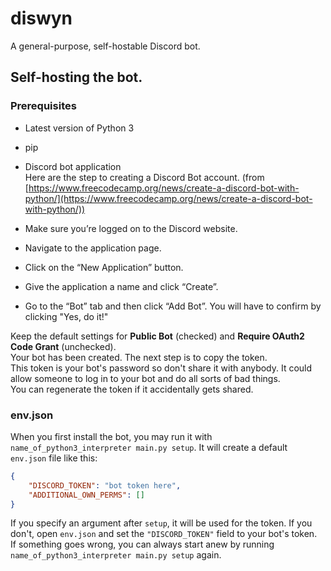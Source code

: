 # diswyn
A general-purpose, self-hostable Discord bot.

## Self-hosting the bot.
### Prerequisites
* Latest version of Python 3
* pip
* Discord bot application<br>
Here are the step to creating a Discord Bot account. (from [https://www.freecodecamp.org/news/create-a-discord-bot-with-python/](https://www.freecodecamp.org/news/create-a-discord-bot-with-python/))

* Make sure you’re logged on to the Discord website.
* Navigate to the application page.
* Click on the “New Application” button.
* Give the application a name and click “Create”.
* Go to the “Bot” tab and then click “Add Bot”. You will have to confirm by clicking "Yes, do it!"

Keep the default settings for **Public Bot** (checked) and **Require OAuth2 Code Grant** (unchecked).<br>
Your bot has been created. The next step is to copy the token.<br>
This token is your bot's password so don't share it with anybody. It could allow someone to log in to your bot and do all sorts of bad things.<br>
You can regenerate the token if it accidentally gets shared.<br>
### env.json
When you first install the bot, you may run it with `name_of_python3_interpreter main.py setup`. It will create a default `env.json` file like this:
```json
{
    "DISCORD_TOKEN": "bot token here",
    "ADDITIONAL_OWN_PERMS": []
}
```
If you specify an argument after `setup`, it will be used for the token. If you don't, open `env.json` and set the `"DISCORD_TOKEN"` field to your bot's token.<br>
If something goes wrong, you can always start anew by running `name_of_python3_interpreter main.py setup` again.
